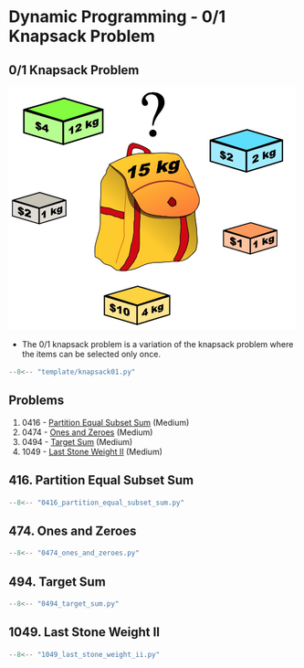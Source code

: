 # Dynamic Programming - 0/1 Knapsack Problem

## 0/1 Knapsack Problem

![knapsack01](imgs/knapsack01.jpg)

- The 0/1 knapsack problem is a variation of the knapsack problem where the items can be selected only once.

```python linenums="1"
--8<-- "template/knapsack01.py"
```

## Problems

1. 0416 - [Partition Equal Subset Sum](https://leetcode.com/problems/partition-equal-subset-sum/) (Medium)
2. 0474 - [Ones and Zeroes](https://leetcode.com/problems/ones-and-zeroes/) (Medium)
3. 0494 - [Target Sum](https://leetcode.com/problems/target-sum/) (Medium)
4. 1049 - [Last Stone Weight II](https://leetcode.com/problems/last-stone-weight-ii/) (Medium)

## 416. Partition Equal Subset Sum

```python linenums="1"
--8<-- "0416_partition_equal_subset_sum.py"
```

## 474. Ones and Zeroes

```python linenums="1"
--8<-- "0474_ones_and_zeroes.py"
```

## 494. Target Sum

```python linenums="1"
--8<-- "0494_target_sum.py"
```

## 1049. Last Stone Weight II

```python linenums="1"
--8<-- "1049_last_stone_weight_ii.py"
```

